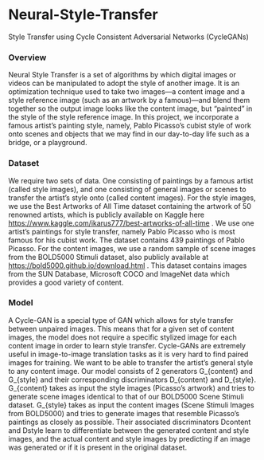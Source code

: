 # Neural-Style-Transfer
Style Transfer using Cycle Consistent Adversarial Networks (CycleGANs)

### Overview
Neural Style Transfer is a set of algorithms by which digital images or videos can be manipulated to adopt the style of another image. It is an optimization
technique used to take two images—a content image and a style reference image (such as an artwork by a famous)—and blend them together so the output image
looks like the content image, but “painted” in the style of the style reference image. In this project, we incorporate a famous artist’s painting style, namely, Pablo Picasso’s cubist style of work onto
scenes and objects that we may find in our day-to-day life such as a bridge, or a playground.

### Dataset
We require two sets of data. One consisting of paintings by a famous artist (called style images), and one consisting of general images or scenes to transfer the artist’s
style onto (called content images). For the style images, we use the Best Artworks of All Time dataset containing the artwork of 50 renowned artists, which is publicly
available on Kaggle here https://www.kaggle.com/ikarus777/best-artworks-of-all-time . We use one artist’s paintings for style transfer, namely Pablo Picasso who is most famous for his cubist work. 
The dataset contains 439 paintings of Pablo Picasso. For the content images, we use a random sample of scene images from the BOLD5000 Stimuli dataset, also
publicly available at https://bold5000.github.io/download.html . This dataset contains images from the SUN Database, Microsoft COCO and ImageNet data which provides a good variety of content.

### Model
A Cycle-GAN is a special type of GAN which allows for style transfer between unpaired images. This
means that for a given set of content images, the model does not require a specific stylized image for each content
image in order to learn style transfer. Cycle-GANs are extremely useful in image-to-image translation tasks as it
is very hard to find paired images for training. We want to be able to transfer the artist’s general style to any content
image. Our model consists of 2 generators G_{content} and G_{style} and their corresponding discriminators D_{content} and
D_{style}. G_{content} takes as input the style images (Picasso’s artwork) and tries to generate scene images identical to
that of our BOLD5000 Scene Stimuli dataset. G_{style} takes as input the content images (Scene Stimuli Images from
BOLD5000) and tries to generate images that resemble Picasso’s paintings as closely as possible. Their associated
discriminators Dcontent and Dstyle learn to differentiate between the generated content and style images, and the
actual content and style images by predicting if an image was generated or if it is present in the original dataset.
